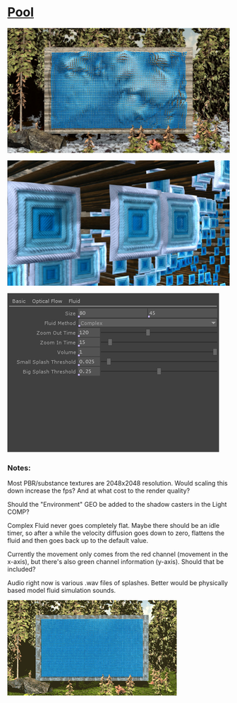 # [Pool](https://vimeo.com/292219596)

[![png](Images/pool.png)](https://vimeo.com/292219596)

[![detail](Images/detail.png)](https://vimeo.com/292219596)

[![params](Images/parameters.png)](https://vimeo.com/292219596)


### Notes:
Most PBR/substance textures are 2048x2048 resolution. Would scaling this down increase the fps? And at what cost to the render quality?

Should the "Environment" GEO be added to the shadow casters in the Light COMP?

Complex Fluid never goes completely flat. Maybe there should be an idle timer, so after a while the velocity diffusion goes down to zero, flattens the fluid and then goes back up to the default value.

Currently the movement only comes from the red channel (movement in the x-axis), but there's also green channel information (y-axis). Should that be included?

Audio right now is various .wav files of splashes. Better would be physically based model fluid simulation sounds.

[![gif](Images/pool.gif)](https://vimeo.com/292219596)
